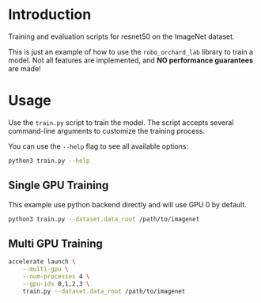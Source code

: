 # Introduction

Training and evaluation scripts for resnet50 on the ImageNet dataset.

This is just an example of how to use the `robo_orchard_lab` library to train a model. Not all
features are implemented, and **NO performance guarantees** are made!

# Usage

Use the `train.py` script to train the model. The script accepts several command-line arguments to customize the training process.

You can use the `--help` flag to see all available options:

```bash
python3 train.py --help
```

## Single GPU Training

This example use python backend directly and will use GPU 0 by default.

```bash
python3 train.py --dataset.data_root /path/to/imagenet
```

## Multi GPU Training

```bash
accelerate launch \
    --multi-gpu \
    --num-processes 4 \
    --gpu-ids 0,1,2,3 \
    train.py --dataset.data_root /path/to/imagenet
```
